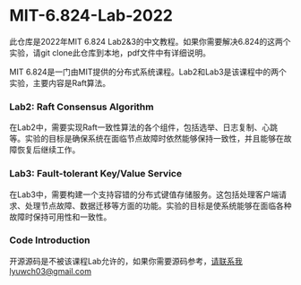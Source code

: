 # MIT-6.824-Lab-2022

此仓库是2022年MIT 6.824 Lab2&3的中文教程。如果你需要解决6.824的这两个实验，请git clone此仓库到本地，pdf文件中有详细说明。

MIT 6.824是一门由MIT提供的分布式系统课程。Lab2和Lab3是该课程中的两个实验，主要内容是Raft算法。

### Lab2: Raft Consensus Algorithm

在Lab2中，需要实现Raft一致性算法的各个组件，包括选举、日志复制、心跳等。实验的目标是确保系统在面临节点故障时依然能够保持一致性，并且能够在故障恢复后继续工作。

### Lab3: Fault-tolerant Key/Value Service

在Lab3中，需要构建一个支持容错的分布式键值存储服务。这包括处理客户端请求、处理节点故障、数据迁移等方面的功能。实验的目标是使系统能够在面临各种故障时保持可用性和一致性。

### Code Introduction

开源源码是不被该课程Lab允许的，如果你需要源码参考，请联系我lyuwch03@gmail.com
